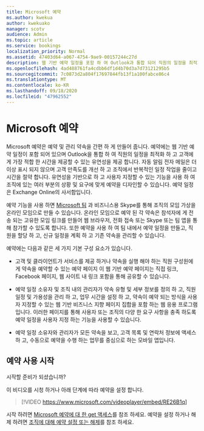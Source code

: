 ```yaml
---
title: Microsoft 예약
ms.author: kwekua
author: kwekuako
manager: scotv
audience: Admin
ms.topic: article
ms.service: bookings
localization_priority: Normal
ms.assetid: 47403d64-a067-4754-9ae9-00157244c27d
description: 웹 기반 예약 일정을 포함 하 여 Outlook과 통합 되어 직원의 일정을 최적화 하 고 고객에 게 책 약속을 유연성 있게 제공 하는 Microsoft 예약 앱 개요입니다.
ms.openlocfilehash: 4ad488761fa4cdbb6df1d4b70d3a7d73121295b5
ms.sourcegitcommit: 7c0873d2a804f17697844fb13f1a100fabce86c4
ms.translationtype: MT
ms.contentlocale: ko-KR
ms.lasthandoff: 09/18/2020
ms.locfileid: "47962552"
---
```

# <a name="microsoft-bookings"></a>Microsoft 예약

Microsoft 예약은 예약 및 관리 약속을 간편 하 게 만들어 줍니다. 예약에는 웹 기반 예약 일정이 포함 되어 있으며 Outlook을 통합 하 여 직원의 일정을 최적화 하 고 고객에 게 가장 적합 한 시간을 제공할 수 있는 유연성을 제공 합니다. 자동 알림 전자 메일은 더 이상 표시 되지 않으며 고객 만족도를 개선 하 고 조직에서 반복적인 일정 작업을 줄이고 시간을 절약 합니다. 유연성을 기반으로 하 고 사용자 지정할 수 있는 기능을 사용 하 여 조직에 있는 여러 부분의 상황 및 요구에 맞게 예약을 디자인할 수 있습니다. 예약 일정은 Exchange Online의 사서함입니다.

예약 기능을 사용 하면 [Microsoft 팀](https://support.microsoft.com/office/overview-of-the-bookings-app-in-teams-7b8569e1-0c8a-444e-b712-d9968b05110b) 과 비즈니스용 Skype를 통해 조직의 모임 가상을 온라인 모임으로 만들 수 있습니다. 온라인 모임으로 예약 된 각 약속은 참석자에 게 전송 되는 고유한 모임 링크를 만들어 웹 브라우저, 전화 접속 또는 Skype 또는 팀 앱을 통해 참가할 수 있도록 합니다. 또한 예약을 사용 하 여 팀 내에서 예약 일정을 만들고, 직원을 할당 하 고, 신규 일정을 계획 하 고 기존 약속을 관리할 수 있습니다.

예약에는 다음과 같은 세 가지 기본 구성 요소가 있습니다.

- 고객 및 클라이언트가 서비스를 제공 하거나 약속을 실행 해야 하는 직원 구성원에 게 약속을 예약할 수 있는 예약 페이지 이 웹 기반 예약 페이지는 직접 링크, Facebook 페이지, 웹 사이트 내 링크 포함을 통해 공유할 수 있습니다.

- 예약 일정 소유자 및 조직 내의 관리자가 약속 유형 및 세부 정보를 정의 하 고, 직원 일정 및 가용성을 관리 하 고, 업무 시간을 설정 하 고, 약속이 예약 되는 방식을 사용자 지정할 수 있는 웹 기반 비즈니스 지향 페이지 집합을 포함 하는 웹 응용 프로그램입니다. 이러한 페이지를 통해 사용자 또는 조직의 다양 한 요구 사항을 충족 하도록 예약 일정을 사용자 지정 하는 기능을 사용할 수 있습니다.

- 예약 일정 소유자와 관리자가 모든 약속을 보고, 고객 목록 및 연락처 정보에 액세스 하 고, 수동으로 예약을 수행 하는 업무를 중심으로 하는 모바일 앱입니다.

## <a name="get-started-using-bookings"></a>예약 사용 시작

시작할 준비가 되셨습니까?

이 비디오를 시청 하거나 아래 단계에 따라 예약을 설정 합니다.

> [!VIDEO https://www.microsoft.com/videoplayer/embed/RE26B1q]

시작 하려면 [Microsoft 예약에 대 한 get 액세스](get-access.md)를 참조 하세요. 예약을 설정 하거나 해제 하려면 [조직에 대해 예약 설정 또는 해제](turn-bookings-on-or-off.md)를 참조 하세요.
